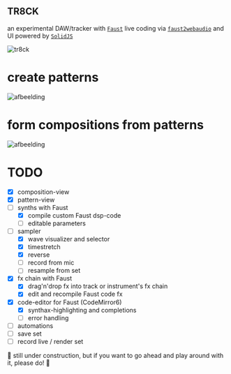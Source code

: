 ## TR8CK

an experimental DAW/tracker with [`Faust`](https://faust.grame.fr/) live coding via [`faust2webaudio`](https://github.com/grame-cncm/faust2webaudio) and UI powered by [`SolidJS`](https://www.solidjs.com/)

![tr8ck](https://user-images.githubusercontent.com/10504064/194712686-f1523f87-3085-430c-8ba5-aac2ac953622.gif)

# create patterns
![afbeelding](https://user-images.githubusercontent.com/10504064/194711560-eb68c80d-7164-4e16-ac09-2deb6f93b6fb.png)

# form compositions from patterns
![afbeelding](https://user-images.githubusercontent.com/10504064/194711611-6bfff893-359f-4e8d-814e-bf9ac4cb8849.png)

# TODO

- [x] composition-view
- [x] pattern-view
- [ ] synths with Faust
  - [x] compile custom Faust dsp-code
  - [ ] editable parameters
- [ ] sampler
  - [x] wave visualizer and selector
  - [x] timestretch
  - [x] reverse
  - [ ] record from mic
  - [ ] resample from set
- [x] fx chain with Faust
  - [x] drag'n'drop fx into track or instrument's fx chain
  - [x] edit and recompile Faust code fx
- [x] code-editor for Faust (CodeMirror6)
  - [x] synthax-highlighting and completions
  - [ ] error handling
- [ ] automations
- [ ] save set
- [ ] record live / render set

🚧 still under construction, but if you want to go ahead and play around with it, please do! 🚧
